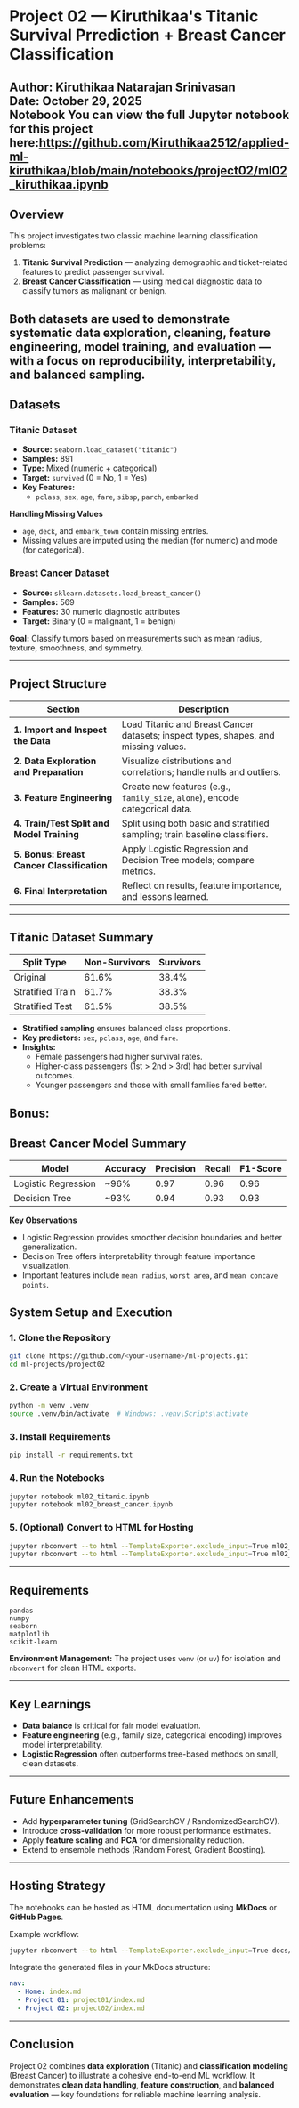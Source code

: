 # Project 02 — Kiruthikaa's Titanic Survival Prrediction + Breast Cancer Classification

**Author:** Kiruthikaa Natarajan Srinivasan  
**Date:** October 29, 2025  
**Notebook**
You can view the full Jupyter notebook for this project here:https://github.com/Kiruthikaa2512/applied-ml-kiruthikaa/blob/main/notebooks/project02/ml02_kiruthikaa.ipynb
---

## Overview

This project investigates two classic machine learning classification problems:

1. **Titanic Survival Prediction** — analyzing demographic and ticket-related features to predict passenger survival.
2. **Breast Cancer Classification** — using medical diagnostic data to classify tumors as malignant or benign.

Both datasets are used to demonstrate systematic data exploration, cleaning, feature engineering, model training, and evaluation — with a focus on **reproducibility**, **interpretability**, and **balanced sampling**.
---

## Datasets

### Titanic Dataset
- **Source:** `seaborn.load_dataset("titanic")`  
- **Samples:** 891  
- **Type:** Mixed (numeric + categorical)  
- **Target:** `survived` (0 = No, 1 = Yes)  
- **Key Features:**
  - `pclass`, `sex`, `age`, `fare`, `sibsp`, `parch`, `embarked`

**Handling Missing Values**
- `age`, `deck`, and `embark_town` contain missing entries.
- Missing values are imputed using the median (for numeric) and mode (for categorical).

### Breast Cancer Dataset
- **Source:** `sklearn.datasets.load_breast_cancer()`
- **Samples:** 569  
- **Features:** 30 numeric diagnostic attributes  
- **Target:** Binary (0 = malignant, 1 = benign)

**Goal:** Classify tumors based on measurements such as mean radius, texture, smoothness, and symmetry.

---

## Project Structure

| Section | Description |
|----------|--------------|
| **1. Import and Inspect the Data** | Load Titanic and Breast Cancer datasets; inspect types, shapes, and missing values. |
| **2. Data Exploration and Preparation** | Visualize distributions and correlations; handle nulls and outliers. |
| **3. Feature Engineering** | Create new features (e.g., `family_size`, `alone`), encode categorical data. |
| **4. Train/Test Split and Model Training** | Split using both basic and stratified sampling; train baseline classifiers. |
| **5. Bonus: Breast Cancer Classification** | Apply Logistic Regression and Decision Tree models; compare metrics. |
| **6. Final Interpretation** | Reflect on results, feature importance, and lessons learned. |

---

## Titanic Dataset Summary

| Split Type | Non-Survivors | Survivors |
|-------------|----------------|------------|
| Original | 61.6% | 38.4% |
| Stratified Train | 61.7% | 38.3% |
| Stratified Test | 61.5% | 38.5% |

- **Stratified sampling** ensures balanced class proportions.
- **Key predictors:** `sex`, `pclass`, `age`, and `fare`.
- **Insights:**
  - Female passengers had higher survival rates.
  - Higher-class passengers (1st > 2nd > 3rd) had better survival outcomes.
  - Younger passengers and those with small families fared better.
## Bonus:
## Breast Cancer Model Summary

| Model | Accuracy | Precision | Recall | F1-Score |
|--------|-----------|------------|----------|-----------|
| Logistic Regression | ~96% | 0.97 | 0.96 | 0.96 |
| Decision Tree | ~93% | 0.94 | 0.93 | 0.93 |

**Key Observations**
- Logistic Regression provides smoother decision boundaries and better generalization.
- Decision Tree offers interpretability through feature importance visualization.
- Important features include `mean radius`, `worst area`, and `mean concave points`.


## System Setup and Execution

### 1. Clone the Repository
```bash
git clone https://github.com/<your-username>/ml-projects.git
cd ml-projects/project02
````

### 2. Create a Virtual Environment

```bash
python -m venv .venv
source .venv/bin/activate  # Windows: .venv\Scripts\activate
```

### 3. Install Requirements

```bash
pip install -r requirements.txt
```

### 4. Run the Notebooks

```bash
jupyter notebook ml02_titanic.ipynb
jupyter notebook ml02_breast_cancer.ipynb
```

### 5. (Optional) Convert to HTML for Hosting

```bash
jupyter nbconvert --to html --TemplateExporter.exclude_input=True ml02_titanic.ipynb
jupyter nbconvert --to html --TemplateExporter.exclude_input=True ml02_breast_cancer.ipynb
```

---

## Requirements

```
pandas
numpy
seaborn
matplotlib
scikit-learn
```

**Environment Management:**
The project uses `venv` (or `uv`) for isolation and `nbconvert` for clean HTML exports.

---

## Key Learnings

* **Data balance** is critical for fair model evaluation.
* **Feature engineering** (e.g., family size, categorical encoding) improves model interpretability.
* **Logistic Regression** often outperforms tree-based methods on small, clean datasets.

---

## Future Enhancements

* Add **hyperparameter tuning** (GridSearchCV / RandomizedSearchCV).
* Introduce **cross-validation** for more robust performance estimates.
* Apply **feature scaling** and **PCA** for dimensionality reduction.
* Extend to ensemble methods (Random Forest, Gradient Boosting).

---

## Hosting Strategy

The notebooks can be hosted as HTML documentation using **MkDocs** or **GitHub Pages**.

Example workflow:

```bash
jupyter nbconvert --to html --TemplateExporter.exclude_input=True docs/project02/ml02_kiruthikaa.ipynb
```

Integrate the generated files in your MkDocs structure:

```yaml
nav:
  - Home: index.md
  - Project 01: project01/index.md
  - Project 02: project02/index.md
```

---

## Conclusion

Project 02 combines **data exploration** (Titanic) and **classification modeling** (Breast Cancer) to illustrate a cohesive end-to-end ML workflow.
It demonstrates **clean data handling**, **feature construction**, and **balanced evaluation** — key foundations for reliable machine learning analysis.


```
